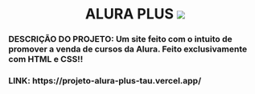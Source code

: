 <h1 align="center"> ALURA PLUS <img src="http://img.shields.io/static/v1?label=STATUS&message=COMPLETO%20&color=GREEN&style=for-the-badge"/></h1>
<h3> DESCRIÇÃO DO PROJETO: Um site feito com o intuito de promover a venda de cursos da Alura. Feito exclusivamente com HTML e CSS!! </h3>
<h3>LINK: https://projeto-alura-plus-tau.vercel.app/</h3>
